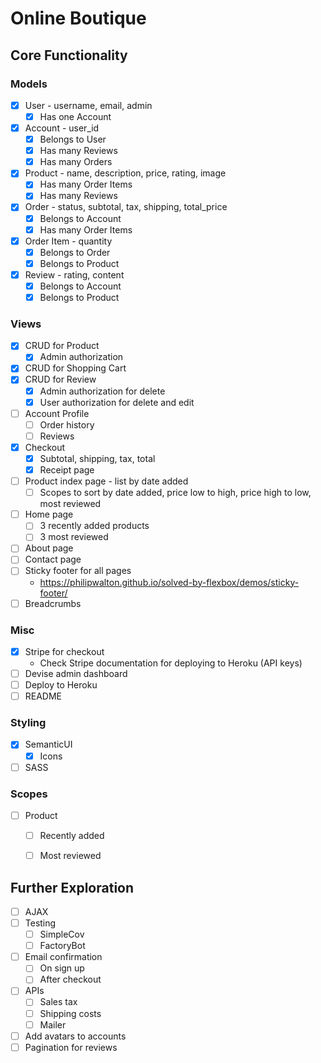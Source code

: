 # Online Boutique

## Core Functionality

### Models
- [x] User - username, email, admin
  - [x] Has one Account
- [x] Account - user_id
  - [x] Belongs to User
  - [x] Has many Reviews
  - [x] Has many Orders
- [x] Product - name, description, price, rating, image
  - [x] Has many Order Items
  - [x] Has many Reviews
- [x] Order - status, subtotal, tax, shipping, total_price
  - [x] Belongs to Account
  - [x] Has many Order Items
- [x] Order Item - quantity
  - [x] Belongs to Order
  - [x] Belongs to Product
- [x] Review - rating, content
  - [x] Belongs to Account
  - [x] Belongs to Product

### Views
- [x] CRUD for Product
  - [x] Admin authorization
- [x] CRUD for Shopping Cart
- [x] CRUD for Review
  - [x] Admin authorization for delete
  - [x] User authorization for delete and edit
- [ ] Account Profile
  - [ ] Order history
  - [ ] Reviews
- [x] Checkout
  - [x] Subtotal, shipping, tax, total
  - [x] Receipt page
- [ ] Product index page - list by date added
  - [ ] Scopes to sort by date added, price low to high, price high to low, most reviewed
- [ ] Home page
  - [ ] 3 recently added products
  - [ ] 3 most reviewed
- [ ] About page
- [ ] Contact page
- [ ] Sticky footer for all pages
  * https://philipwalton.github.io/solved-by-flexbox/demos/sticky-footer/
- [ ] Breadcrumbs

### Misc
- [x] Stripe for checkout
  * Check Stripe documentation for deploying to Heroku (API keys)
- [ ] Devise admin dashboard
- [ ] Deploy to Heroku
- [ ] README

### Styling
- [x] SemanticUI
  - [x] Icons
- [ ] SASS

### Scopes
- [ ] Product
  - [ ] Recently added
  - [ ] Most reviewed


## Further Exploration
- [ ] AJAX
- [ ] Testing
  - [ ] SimpleCov
  - [ ] FactoryBot
- [ ] Email confirmation
  - [ ] On sign up
  - [ ] After checkout
- [ ] APIs
  - [ ] Sales tax
  - [ ] Shipping costs
  - [ ] Mailer
- [ ] Add avatars to accounts
- [ ] Pagination for reviews
